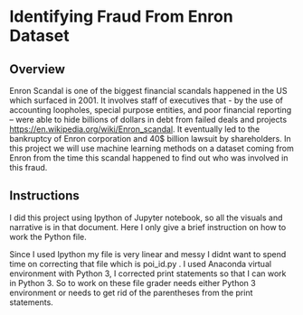 # Identifying Fraud From Enron Dataset

## Overview

Enron Scandal is one of the biggest financial scandals happened in the US which surfaced in 2001. It involves staff of executives that - by the use of accounting loopholes, special purpose entities, and poor financial reporting – were able to hide billions of dollars in debt from failed deals and projects https://en.wikipedia.org/wiki/Enron_scandal. It eventually led to the bankruptcy of Enron corporation and 40$ billion lawsuit by shareholders. In this project we will use machine learning methods on a dataset coming from Enron from the time this scandal happened to find out who was involved in this fraud.

## Instructions

I did this project using Ipython of Jupyter notebook, so all the visuals and narrative is in that document. Here I only give a brief instruction on how to work the Python file.

Since I used Ipython my file is very linear and messy I didnt want to spend time on correcting that file which is poi_id.py . I used Anaconda virtual environment with Python 3, I corrected print statements so that I can work in Python 3. So to work on these file grader needs either Python 3 environment or needs to get rid of the parentheses from the print statements. 
